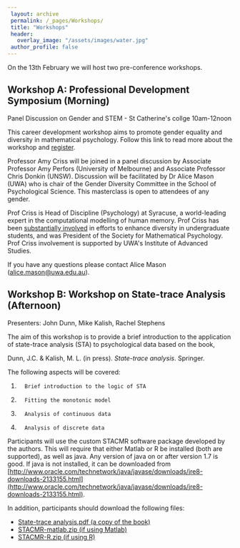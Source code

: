 ```yaml
---
 layout: archive
 permalink: /_pages/Workshops/
 title: "Workshops"
 header:
   overlay_image: "/assets/images/water.jpg"
 author_profile: false  
---
```


On the 13th February we will host two pre-conference workshops.

## Workshop A: Professional Development Symposium (Morning)

Panel Discussion on Gender and STEM - St Catherine's collge 10am-12noon

This career development workshop aims to promote gender equality and diversity in mathematical psychology. Follow this link to read more about the workshop and [register](http://www.ias.uwa.edu.au/masterclass/STEMresearch). 

Professor Amy Criss will be joined in a panel discussion by Associate Professor Amy Perfors (University of Melbourne) and Associate Professor Chris Donkin (UNSW). Discussion will be facilitated by Dr Alice Mason (UWA) who is chair of the Gender Diversity Committee in the School of Psychological Science.  This masterclass is open to attendees of any gender. 

 Prof Criss is Head of Discipline (Psychology) at Syracuse, a world-leading expert in the computational modelling of human memory. Prof Criss has been [substantially involved](http://memolab.syr.edu/Pride.html) in efforts to enhance diversity in undergraduate students, and was President of the Society for Mathematical Psychology. Prof Criss involvement is supported by UWA's Institute of Advanced Studies.

If you have any questions please contact Alice Mason (alice.mason@uwa.edu.au).

## Workshop B: Workshop on State-trace Analysis (Afternoon)

Presenters: John Dunn, Mike Kalish, Rachel Stephens

The aim of this workshop is to provide a brief introduction to the application of state-trace analysis (STA) to psychological data based on the book,

Dunn, J.C. & Kalish, M. L. (in press). *State-trace analysis*. Springer.

The following aspects will be covered:

1.       Brief introduction to the logic of STA
2.       Fitting the monotonic model
3.       Analysis of continuous data
4.       Analysis of discrete data

Participants will use the custom STACMR software package developed by the authors. This will require that either Matlab or R be installed (both are supported), as well as java. Any version of java on or after version 1.7 is good. If java is not installed, it can be downloaded from [http://www.oracle.com/technetwork/java/javase/downloads/jre8-downloads-2133155.html](http://www.oracle.com/technetwork/java/javase/downloads/jre8-downloads-2133155.html).

In addition, participants should download the following files:

* [State-trace analysis.pdf (a copy of the book)](/AMPC18/assets/statetrace/sta.pdf)
* [STACMR-matlab.zip (if using Matlab)](/AMPC18/assets/statetrace/STACMR-matlab.zip)
* [STACMR-R.zip (if using R)](/AMPC18/assets/statetrace/STACMR-R.zip)
